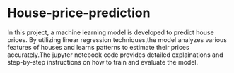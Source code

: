 # House-price-prediction
In this project, a machine learning model is developed to predict house prices. By utilizing linear regression techniques,the model analyzes various features of houses and learns patterns to estimate their prices accurately.The jupyter notebook code provides detailed explainations and step-by-step instructions on how to train and evaluate the model.
